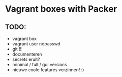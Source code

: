 # Vagrant boxes with Packer

## TODO:
- vagrant box
- vagrant user nopasswd
- git !!!
- documenteren
- secrets eruit?
- minimal / full / gui versions
- nieuwe coole features verzinnen! :)